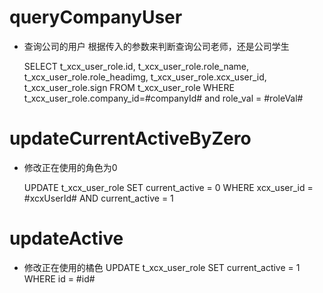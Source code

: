 queryCompanyUser
===
* 查询公司的用户 根据传入的参数来判断查询公司老师，还是公司学生
	
	SELECT
	t_xcx_user_role.id,
	t_xcx_user_role.role_name,
	t_xcx_user_role.role_headimg,
	t_xcx_user_role.xcx_user_id,
	t_xcx_user_role.sign
	FROM
	t_xcx_user_role
	WHERE
	t_xcx_user_role.company_id=#companyId#
	and  role_val = #roleVal#

	
updateCurrentActiveByZero
===
* 修改正在使用的角色为0

	UPDATE t_xcx_user_role 
	SET current_active = 0 
	WHERE
	xcx_user_id = #xcxUserId# 
	AND current_active = 1 
	
updateActive
===
* 修改正在使用的橘色
	UPDATE t_xcx_user_role 
	SET current_active = 1
	WHERE
	id = #id# 
	
